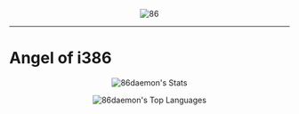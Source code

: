 <p align="center">
  <img src="thebooksonthetable.png" alt="86" style="border-radius: solid #ffffff 10px;">
</p>

---

# Angel of i386



<p align="center">
  <img src="https://github-readme-stats.vercel.app/api?username=86daemon&theme=dark&show_icons=true&hide_border=false&count_private=true" alt="86daemon's Stats">
</p>

<p align="center">
  <img src="https://github-readme-stats.vercel.app/api/top-langs/?username=86daemon&theme=dark&show_icons=true&hide_border=false&layout=compact" alt="86daemon's Top Languages">
</p>
